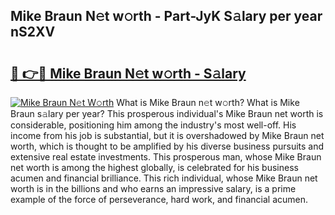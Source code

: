 ## Mike Braun N𝚎t w𝚘rth - Part-JyK S𝚊lary per year nS2XV

# <h2><a href="http://gc1ib9q.nevu.top/?p=Mike+Braun">🔗 👉🔴 Mike Braun N𝚎t w𝚘rth - S𝚊lary</a></h2>

[![Mike Braun N𝚎t W𝚘rth](https://i.imgur.com/Oavwk0R.jpeg)](http://gc1ib9q.nevu.top/?p=Mike+Braun)
What is Mike Braun n𝚎t w𝚘rth? What is Mike Braun s𝚊lary per year?
This prosperous individual's Mike Braun net worth is considerable, positioning him among the industry's most well-off. His income from his job is substantial, but it is overshadowed by Mike Braun net worth, which is thought to be amplified by his diverse business pursuits and extensive real estate investments. This prosperous man, whose Mike Braun net worth is among the highest globally, is celebrated for his business acumen and financial brilliance. This rich individual, whose Mike Braun net worth is in the billions and who earns an impressive salary, is a prime example of the force of perseverance, hard work, and financial acumen.
